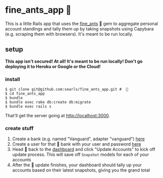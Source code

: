 # fine_ants_app 🐜

This is a little Rails app that uses the
[fine_ants](https://github.com/searls/fine_ants)  🐜 gem to aggregate personal account standings and tally them up by taking snapshots using Capybara (e.g. scraping them with browsers). It's meant to be run locally.

## setup

**This app isn't secured! At all! It's meant to be run locally! Don't go
deploying it to Heroku or Google or the Cloud!**

### install

```
$ git clone git@github.com:searls/fine_ants_app.git #  🐜
$ cd fine_ants_app
$ bundle
$ bundle exec rake db:create db:migrate
$ bundle exec rails s
```

That'll get the server going at [http://localhost:3000](http://localhost:3000).

### create stuff

1. Create a bank (e.g. named "Vanguard", adapter "vanguard")
[here](http://localhost:3000/admin/banks/new)
2. Create a user for that 🐜 bank with your user and password
[here](http://localhost:3000/admin/users/new)
3. Head 🐜 back to the [dashboard](http://localhost:3000/) and click
"Update Accounts" to kick off update process. This will save off `Snapshot`
models for each of your accounts
4. After the 🐜 update finishes, your dashboard should tally up your accounts based
on their latest snapshots, giving you the grand total


